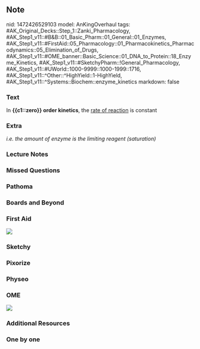 ## Note
nid: 1472426529103
model: AnKingOverhaul
tags: #AK_Original_Decks::Step_1::Zanki_Pharmacology, #AK_Step1_v11::#B&B::01_Basic_Pharm::01_General::01_Enzymes, #AK_Step1_v11::#FirstAid::05_Pharmacology::01_Pharmacokinetics_Pharmacodynamics::05_Elimination_of_Drugs, #AK_Step1_v11::#OME_banner::Basic_Science::01_DNA_to_Protein::18_Enzyme_Kinetics, #AK_Step1_v11::#SketchyPharm::!General_Pharmacology, #AK_Step1_v11::#UWorld::1000-9999::1000-1999::1716, #AK_Step1_v11::^Other::^HighYield::1-HighYield, #AK_Step1_v11::^Systems::Biochem::enzyme_kinetics
markdown: false

### Text
<div>
  <div>
    In <b>{{c1::zero}} order kinetics</b>, the <u>rate of
    reaction</u> is constant
  </div>
</div>

### Extra
<div>
  <i>i.e. the amount of enzyme is the limiting reagent</i>
  <i>(saturation)</i>
</div>

### Lecture Notes


### Missed Questions


### Pathoma


### Boards and Beyond


### First Aid
<img src="tmpnFGGey.png">

### Sketchy


### Pixorize


### Physeo


### OME
<div class="ome-widget">
  <a href=
  "https://onlinemeded.org/spa/dna-to-protein/enzyme-kinetics/acquire?ref=anki">
  <img src="_OME_AnkiFlashcards_Lesson_3.png"></a>
</div>

### Additional Resources


### One by one

